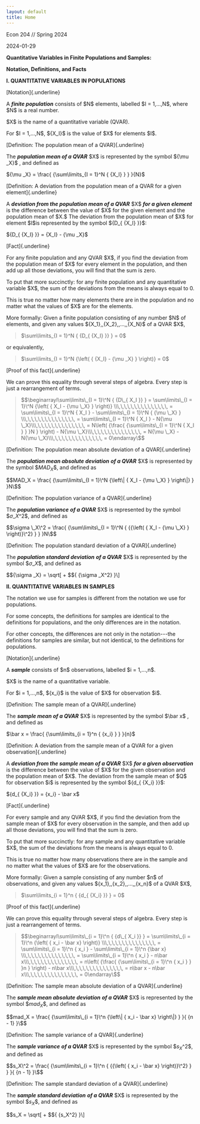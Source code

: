 ```yaml
---
layout: default
title: Home
---
```


Econ 204 // Spring 2024

2024-01-29

**Quantitative Variables in Finite Populations and Samples:**

**Notation, Definitions, and Facts**

**I. QUANTITATIVE VARIABLES IN POPULATIONS**

[Notation]{.underline}

A ***finite population*** consists of \$N\$ elements, labelled \$I =
1,\...,N\$, where \$N\$ is a real number.

\$X\$ is the name of a quantitative variable (QVAR).

For \$I = 1,\...,N\$, \${X_I}\$ is the value of \$X\$ for elements
\$I\$.

[Definition: The population mean of a QVAR]{.underline}

The ***population mean of a QVAR*** \$X\$ is represented by the symbol
\${\mu \_X}\$ , and defined as

\${\mu \_X} = \frac{ {\sum\limits\_{I = 1}\^N { {X_I} } } }{N}\$

[Definition: A deviation from the population mean of a QVAR for a given
element]{.underline}

A ***deviation from the population*** ***mean of a QVAR*** \$X\$
***for a given element*** is the difference between the value of \$X\$
for the given element and the population mean of \$X.\$ The deviation
from the population mean of \$X\$ for element \$I\$is represented by
the symbol \${D\_{ {X_I} }}\$:

\${D\_{ {X_I} }} = {X_I} - {\mu \_X}\$

[Fact]{.underline}

For any finite population and any QVAR \$X\$, if you find the
deviation from the population mean of \$X\$ for every element in the
population, and then add up all those deviations, you will find that the
sum is zero.

To put that more succinctly: for any finite population and any
quantitative variable \$X\$, the sum of the deviations from the means
is always equal to 0.

This is true no matter how many elements there are in the population and
no matter what the values of \$X\$ are for the elements.

More formally: Given a finite population consisting of any number
\$N\$ of elements, and given any values
\${X_1},\,{X_2},\,\...,\,{X_N}\$ of a QVAR \$X\$,

> \$\sum\limits\_{I = 1}\^N { {D\_{ {X_I} }} } = 0\$

or equivalently,

> \$\sum\limits\_{I = 1}\^N {\left( { {X_I} - {\mu \_X} } \right)} =
> 0\$

[Proof of this fact]{.underline}

We can prove this equality through several steps of algebra. Every step
is just a rearrangement of terms.

> \$$\beginarrayl\sum\limits\_{I = 1}\^N { {D\_{ X_I }} } =
> \sum\limits\_{I = 1}\^N {\left( { X_I - {\mu \_X} } \right)}
> \\\,\,\,\,\,\,\,\,\,\,\,\,\,\,\, = \sum\limits\_{I
> = 1}\^N { X_I } - \sum\limits\_{I = 1}\^N { {\mu \_X} }
> \\\,\,\,\,\,\,\,\,\,\,\,\,\,\,\, = \sum\limits\_{I
> = 1}\^N { X_I } - N{\mu
> \_X}\\\,\,\,\,\,\,\,\,\,\,\,\,\,\,\, = N\left(
> {\frac{ {\sum\limits\_{I = 1}\^N { X_I } } }N } \right) - N{\mu
> \_X}\\\,\,\,\,\,\,\,\,\,\,\,\,\,\,\, = N{\mu \_X} -
> N{\mu \_X}\\\,\,\,\,\,\,\,\,\,\,\,\,\,\,\, =
> 0\endarray\$$

[Definition: The population mean absolute deviation of a
QVAR]{.underline}

The ***population mean absolute deviation*** ***of a QVAR*** \$X\$ is
represented by the symbol \$$MAD_X\$$, and defined as

\$$MAD_X = \frac{ {\sum\limits\_{I = 1}\^N {\left\| { X_I - {\mu
\_X} } \right\|} } }N\$$

[Definition: The population variance of a QVAR]{.underline}

The ***population variance*** ***of a QVAR*** \$X\$ is represented by
the symbol \$$\sigma \_X\^2\$$, and defined as

\$$\sigma \_X\^2 = \frac{ {\sum\limits\_{I = 1}\^N { {{\left(
{ X_I - {\mu \_X} } \right)}\^2} } } }N\$$

[Definition: The population standard deviation of a QVAR]{.underline}

The ***population standard deviation*** ***of a QVAR*** \$X\$ is
represented by the symbol \$${\sigma \_X}\$$, and defined as

\$${\sigma \_X} = \sqrt\[ + $${ {\sigma \_X\^2} }\\]

**II. QUANTITATIVE VARIABLES IN SAMPLES**

The notation we use for samples is different from the notation we use
for populations.

For some concepts, the definitions for samples are identical to the
definitions for populations, and the only differences are in the
notation.

For other concepts, the differences are not only in the notation---the
definitions for samples are similar, but not identical, to the
definitions for populations.

[Notation]{.underline}

A ***sample*** consists of \$n\$ observations, labelled \$i =
1,\...,n\$.

\$X\$ is the name of a quantitative variable.

For \$i = 1,\...,n\$, \${x_i}\$ is the value of \$X\$ for
observation \$i\$.

[Definition: The sample mean of a QVAR]{.underline}

The ***sample mean of a QVAR*** \$X\$ is represented by the symbol
\$\bar x\$ , and defined as

\$\bar x = \frac{ {\sum\limits\_{i = 1}\^n { {x_i} } } }{n}\$

[Definition: A deviation from the sample mean of a QVAR for a given
observation]{.underline}

A ***deviation from the sample mean of a QVAR*** \$X\$ ***for a given
observation*** is the difference between the value of \$X\$ for the
given observation and the population mean of \$X\$. The deviation from
the sample mean of \$Q\$ for observation \$i\$ is represented by the
symbol \${d\_{ {X_i} }}\$:

\${d\_{ {X_i} }} = {x_i} - \bar x\$

[Fact]{.underline}

For every sample and any QVAR \$X\$, if you find the deviation from
the sample mean of \$X\$ for every observation in the sample, and then
add up all those deviations, you will find that the sum is zero.

To put that more succinctly: for any sample and any quantitative
variable \$X\$, the sum of the deviations from the means is always
equal to 0.

This is true no matter how many observations there are in the sample and
no matter what the values of \$X\$ are for the observations.

More formally: Given a sample consisting of any number \$n\$ of
observations, and given any values \${x_1},\,{x_2},\,\...,\,{x_n}\$
of a QVAR \$X\$,

> \$\sum\limits\_{i = 1}\^n { {d\_{ {X_i} }} } = 0\$

[Proof of this fact]{.underline}

We can prove this equality through several steps of algebra. Every step
is just a rearrangement of terms.

> \$$\beginarrayl\sum\limits\_{i = 1}\^n { {d\_{ X_i }} } =
> \sum\limits\_{i = 1}\^n {\left( { x_i - \bar x} \right)}
> \\\,\,\,\,\,\,\,\,\,\,\,\,\,\,\, = \sum\limits\_{i
> = 1}\^n { x_i } - \sum\limits\_{i = 1}\^n {\bar x}
> \\\,\,\,\,\,\,\,\,\,\,\,\,\,\,\, = \sum\limits\_{i
> = 1}\^n { x_i } - n\bar
> x\\\,\,\,\,\,\,\,\,\,\,\,\,\,\,\, = n\left(
> {\frac{ {\sum\limits\_{i = 1}\^n { x_i } } }n } \right) - n\bar
> x\\\,\,\,\,\,\,\,\,\,\,\,\,\,\,\, = n\bar x - n\bar
> x\\\,\,\,\,\,\,\,\,\,\,\,\,\,\,\, = 0\endarray\$$

[Definition: The sample mean absolute deviation of a QVAR]{.underline}

The ***sample mean absolute deviation*** ***of a QVAR*** \$X\$ is
represented by the symbol \$$mad_X\$$, and defined as

\$$mad_X = \frac{ {\sum\limits\_{i = 1}\^n {\left\| { x_i - \bar
x} \right\|} } }{ {n - 1} }\$$

[Definition: The sample variance of a QVAR]{.underline}

The ***sample variance*** ***of a QVAR*** \$X\$ is represented by the
symbol \$$s_X\^2\$$, and defined as

\$$s_X\^2 = \frac{ {\sum\limits\_{i = 1}\^n { {{\left( { x_i - \bar
x} \right)}\^2} } } }{ {n - 1} }\$$

[Definition: The sample standard deviation of a QVAR]{.underline}

The ***sample standard deviation*** ***of a QVAR*** \$X\$ is
represented by the symbol \$$s_X\$$, and defined as

\$$s_X = \sqrt\[ + $${ {s_X\^2} }\\]

